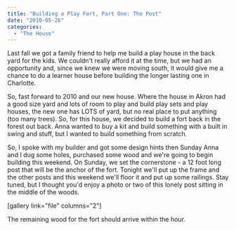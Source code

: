 ```yaml
---
title: "Building a Play Fort, Part One: The Post"
date: "2010-05-26"
categories: 
  - "The House"
---
```


Last fall we got a family friend to help me build a play house in the back yard for the kids. We couldn't really afford it at the time, but we had an opportunity and, since we knew we were moving south, it would give me a chance to do a learner house before building the longer lasting one in Charlotte.

So, fast forward to 2010 and our new house. Where the house in Akron had a good size yard and lots of room to play and build play sets and play houses, the new one has LOTS of yard, but no real place to put anything (too many trees). So, for this house, we decided to build a fort back in the forest out back. Anna wanted to buy a kit and build something with a built in swing and stuff, but I wanted to build something from scratch.

So, I spoke with my builder and got some design hints then Sunday Anna and I dug some holes, purchased some wood and we're going to begin building this weekend. On Sunday, we set the cornerstone - a 12 foot long post that will be the anchor of the fort. Tonight we'll put up the frame and the other posts and this weekend we'll floor it and put up some railings. Stay tuned, but I thought you'd enjoy a photo or two of this lonely post sitting in the middle of the woods.

\[gallery link="file" columns="2"\]

The remaining wood for the fort should arrive within the hour.
